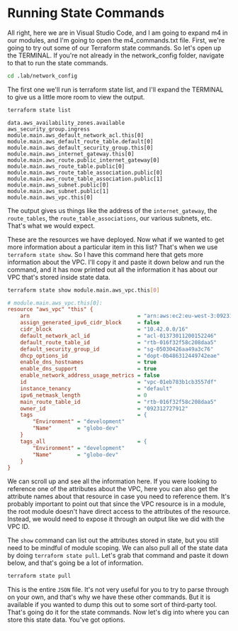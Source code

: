 # Running State Commands

All right, here we are in Visual Studio Code, and I am going to expand m4 in our modules, and I'm going to open the m4_commands.txt file. First, we're going to try out some of our Terraform state commands. So let's open up the TERMINAL. If you're not already in the network_config folder, navigate to that to run the state commands. 

```bash
cd .lab/network_config
```

The first one we'll run is terraform state list, and I'll expand the TERMINAL to give us a little more room to view the output. 

```bash
terraform state list
```

```
data.aws_availability_zones.available
aws_security_group.ingress
module.main.aws_default_network_acl.this[0]
module.main.aws_default_route_table.default[0]
module.main.aws_default_security_group.this[0]
module.main.aws_internet_gateway.this[0]
module.main.aws_route.public_internet_gateway[0]
module.main.aws_route_table.public[0]
module.main.aws_route_table_association.public[0]
module.main.aws_route_table_association.public[1]
module.main.aws_subnet.public[0]
module.main.aws_subnet.public[1]
module.main.aws_vpc.this[0]
```

The output gives us things like the address of the `internet_gateway`, the `route_tables`, the `route_table_associations`, our various subnets, etc. That's what we would expect. 

These are the resources we have deployed. Now what if we wanted to get more information about a particular item in this list? That's when we use `terraform state show`. So I have this command here that gets more information about the VPC. I'll copy it and paste it down below and run the command, and it has now printed out all the information it has about our VPC that's stored inside state data. 

```bash
terraform state show module.main.aws_vpc.this[0]
```

```ini
# module.main.aws_vpc.this[0]:
resource "aws_vpc" "this" {
    arn                                  = "arn:aws:ec2:eu-west-3:092312727912:vpc/vpc-01eb783b1cb3557df"
    assign_generated_ipv6_cidr_block     = false
    cidr_block                           = "10.42.0.0/16"
    default_network_acl_id               = "acl-01373011200152246"
    default_route_table_id               = "rtb-016f32f58c208daa5"
    default_security_group_id            = "sg-05030426aa49a3c76"
    dhcp_options_id                      = "dopt-0b486312449742eae"
    enable_dns_hostnames                 = true
    enable_dns_support                   = true
    enable_network_address_usage_metrics = false
    id                                   = "vpc-01eb783b1cb3557df"
    instance_tenancy                     = "default"
    ipv6_netmask_length                  = 0
    main_route_table_id                  = "rtb-016f32f58c208daa5"
    owner_id                             = "092312727912"
    tags                                 = {
        "Environment" = "development"
        "Name"        = "globo-dev"
    }
    tags_all                             = {
        "Environment" = "development"
        "Name"        = "globo-dev"
    }
}
```

We can scroll up and see all the information here. If you were looking to reference one of the attributes about the VPC, here you can also get the attribute names about that resource in case you need to reference them. It's probably important to point out that since the VPC resource is in a module, the root module doesn't have direct access to the attributes of the resource. Instead, we would need to expose it through an output like we did with the VPC ID. 

The `show` command can list out the attributes stored in state, but you still need to be mindful of module scoping. We can also pull all of the state data by doing `terraform state pull`. Let's grab that command and paste it down below, and that's going be a lot of information. 

```bash
terraform state pull
```

This is the entire `JSON` file. It's not very useful for you to try to parse through on your own, and that's why we have these other commands. But it is available if you wanted to dump this out to some sort of third‑party tool. That's going do it for the state commands. Now let's dig into where you can store this state data. You've got options.